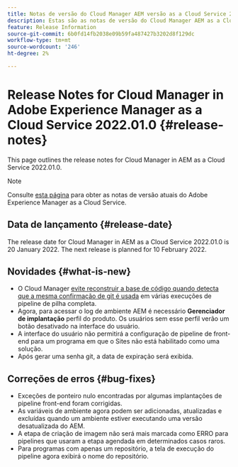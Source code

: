 ```yaml
---
title: Notas de versão do Cloud Manager AEM versão as a Cloud Service 2022.01.0
description: Estas são as notas de versão do Cloud Manager AEM as a Cloud Service versão 2022.01.0.
feature: Release Information
source-git-commit: 6b0fd14fb2038e09b59fa487427b3202d8f129dc
workflow-type: tm+mt
source-wordcount: '246'
ht-degree: 2%

---
```



# Release Notes for Cloud Manager in Adobe Experience Manager as a Cloud Service 2022.01.0 {#release-notes}

This page outlines the release notes for Cloud Manager in AEM as a Cloud Service 2022.01.0.

>[!NOTE]
>
>Consulte [esta página](/help/release-notes/release-notes-cloud/release-notes-current.md) para obter as notas de versão atuais do Adobe Experience Manager as a Cloud Service.

## Data de lançamento {#release-date}

The release date for Cloud Manager in AEM as a Cloud Service 2022.01.0 is 20 January 2022. The next release is planned for 10 February 2022.

## Novidades {#what-is-new}

* O Cloud Manager [evite reconstruir a base de código quando detecta que a mesma confirmação de git é usada](/help/implementing/cloud-manager/getting-access-to-aem-in-cloud/setting-up-project.md#build-artifact-reuse) em várias execuções de pipeline de pilha completa.
* Agora, para acessar o log de ambiente AEM é necessário **Gerenciador de implantação** perfil do produto. Os usuários sem esse perfil verão um botão desativado na interface do usuário.
* A interface do usuário não permitirá a configuração de pipeline de front-end para um programa em que o Sites não está habilitado como uma solução.
* Após gerar uma senha git, a data de expiração será exibida.

## Correções de erros {#bug-fixes}

* Exceções de ponteiro nulo encontradas por algumas implantações de pipeline front-end foram corrigidas.
* As variáveis de ambiente agora podem ser adicionadas, atualizadas e excluídas quando um ambiente estiver executando uma versão desatualizada do AEM.
* A etapa de criação de imagem não será mais marcada como ERRO para pipelines que usaram a etapa agendada em determinados casos raros.
* Para programas com apenas um repositório, a tela de execução do pipeline agora exibirá o nome do repositório.
